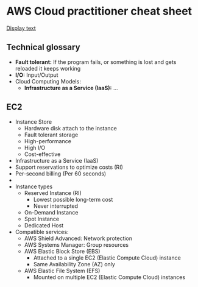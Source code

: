 # AWS Cloud practitioner cheat sheet
[Display text](a "Hover text")

## Technical glossary
- **Fault tolerant:** If the program fails, or something is lost and gets reloaded it keeps working
- **I/O:** Input/Output
- Cloud Computing Models:
  - **Infrastructure as a Service (IaaS):** ...

## EC2
- Instance Store
  - Hardware disk attach to the instance
  - Fault tolerant storage
  - High-performance
  - High I/O
  - Cost-effective
- Infrastructure as a Service (IaaS)
- Support reservations to optimize costs (RI)
- Per-second billing (Per 60 seconds)
- 
- Instance types
  - Reserved Instance (RI)
    - Lowest possible long-term cost
    - Never interrupted
  - On-Demand Instance
  - Spot Instance
  - Dedicated Host
- Compatible services:
  - AWS Shield Advanced: Network protection
  - AWS Systems Manager: Group resources
  - AWS Elastic Block Store (EBS)
    - Attached to a single EC2 (Elastic Compute Cloud) instance
    - Same Availability Zone (AZ) only
  - AWS Elastic File System (EFS)
    - Mounted on multiple EC2 (Elastic Compute Cloud) instances
